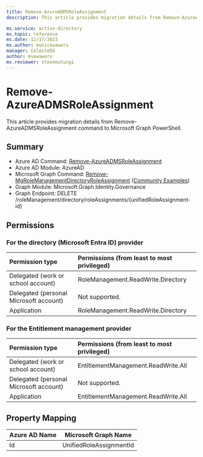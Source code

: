 ```yaml
---
title: Remove-AzureADMSRoleAssignment
description: This article provides migration details from Remove-AzureADMSRoleAssignment command to Microsoft Graph PowerShell.

ms.service: active-directory
ms.topic: reference
ms.date: 12/17/2023
ms.author: eunicewaweru
manager: CelesteDG
author: msewaweru
ms.reviewer: stevemutungi
---
```


# Remove-AzureADMSRoleAssignment

This article provides migration details from Remove-AzureADMSRoleAssignment command to Microsoft Graph PowerShell.

## Summary

+ Azure AD Command: [Remove-AzureADMSRoleAssignment](/powershell/module/azuread/remove-azureadmsroleassignment)
+ Azure AD Module: AzureAD
+ Microsoft Graph Command: [Remove-MgRoleManagementDirectoryRoleAssignment](/powershell/module/microsoft.graph.identity.governance/remove-mgrolemanagementdirectoryroleassignment) ([Community Examples](https://github.com/orgs/msgraph/discussions?discussions_q=Remove-MgRoleManagementDirectoryRoleAssignment))
+ Graph Module: Microsoft.Graph.Identity.Governance
+ Graph Endpoint:  DELETE /roleManagement/directory/roleAssignments/{unifiedRoleAssignment-id}

## Permissions

### For the directory (Microsoft Entra ID) provider
| Permission type                        | Permissions (from least to most privileged) |
|:---------------------------------------|:--------------------------------------------|
| Delegated (work or school account)     | RoleManagement.ReadWrite.Directory |
| Delegated (personal Microsoft account) | Not supported. |
| Application                            | RoleManagement.ReadWrite.Directory |

### For the Entitlement management provider
|Permission type      | Permissions (from least to most privileged)              |
|:--------------------|:---------------------------------------------------------|
|Delegated (work or school account) |  EntitlementManagement.ReadWrite.All  |
|Delegated (personal Microsoft account) | Not supported.    |
|Application | EntitlementManagement.ReadWrite.All |

## Property Mapping

|Azure AD Name|Microsoft Graph Name|
|---|---|
|Id|UnifiedRoleAssignmentId|